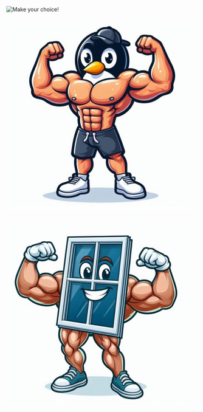![Make your choice!](/assets/img/MAKE-YOUR-CHOCE.png)

[![Linux_penguin](/assets/img/Linux_penguin.jpg)](Linux.html)

[![Windows_logo](/assets/img/Windows_logo.jpg)](Windows.html)
